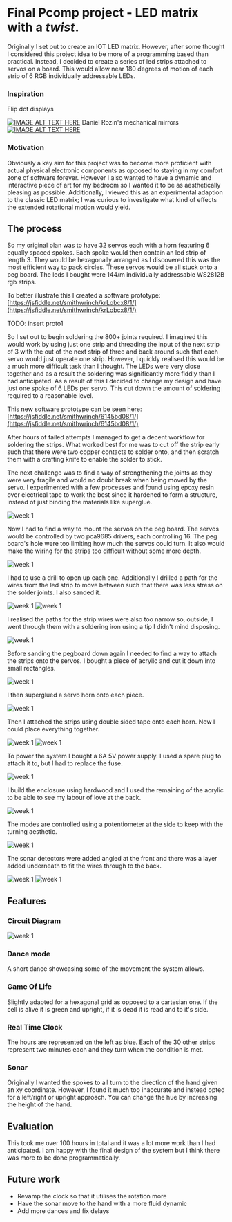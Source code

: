 # Final Pcomp project - LED matrix with a *twist*.

Originally I set out to create an IOT LED matrix. However, after some thought I considered this project idea to be more of a programming based than practical.  Instead, I decided to create a series of led strips attached to servos on a board. This would allow near 180 degrees of motion of each strip of 6 RGB individually addressable LEDs.

### Inspiration

Flip dot displays


[![IMAGE ALT TEXT HERE](https://img.youtube.com/vi/3YPhtsflhf0/0.jpg)](https://www.youtube.com/watch?v=3YPhtsflhf0)
Daniel Rozin's mechanical mirrors
[![IMAGE ALT TEXT HERE](https://img.youtube.com/vi/kV8v2GKC8WA/0.jpg)](https://www.youtube.com/watch?v=kV8v2GKC8WA)


### Motivation
Obviously a key aim for this project was to become more proficient with actual physical electronic components as opposed to staying in my comfort zone of software forever. However I also wanted to have a dynamic and interactive piece of art for my bedroom so I wanted it to be as aesthetically pleasing as possible. Additionally, I viewed this as an experimental adaption to the classic LED matrix; I was curious to investigate what kind of effects the extended rotational motion would yield. 
## The process 

So my original plan was to have 32 servos each with a horn featuring 6 equally spaced spokes. Each spoke would then contain an led strip of length 3. They would be hexagonally arranged as I discovered this was the most efficient way to pack circles. These servos would be all stuck onto a peg board. The leds I bought were 144/m individually addressable WS2812B rgb strips.

To better illustrate this I created a software prototype:  [https://jsfiddle.net/smithwrinch/krLobcx8/1/](https://jsfiddle.net/smithwrinch/krLobcx8/1/)

TODO: insert proto1
<!-- ![week 1](week1/sleepy-ai.png) -->

So I set out to begin soldering the 800+ joints required. I imagined this would work by using just one strip and threading the input of the next strip of 3 with the out of the next strip of three and back around such that each servo would just operate one strip. However, I quickly realised this would be a much more difficult task than I thought. The LEDs were very close together and as a result the soldering was significantly more fiddly than I had anticipated. As a result of this I decided to change my design and have just one spoke of 6 LEDs per servo. This cut down the amount of soldering required to a reasonable level.

This new software prototype can be seen here:
[https://jsfiddle.net/smithwrinch/6145bd08/1/](https://jsfiddle.net/smithwrinch/6145bd08/1/)

After hours of failed attempts I managed to get a decent workflow for soldering the strips. What worked best for me was to cut off the strip early such that there were two copper contacts to solder onto, and then scratch them with a crafting knife to enable the solder to stick.

The next challenge was to find a way of strengthening the joints as they were very fragile and would no doubt break when being moved by the servo. I experimented with a few processes and found using epoxy resin over electrical tape to work the best since it hardened to form a structure, instead of just binding the materials like superglue.

![week 1](week1/epoxy.jpg)

Now I had to find a way to mount the servos on the peg board. The servos would be controlled by two pca9685 drivers, each controlling 16. The peg board's hole were too limiting how much the servos could turn. It also would make the wiring for the strips too difficult without some more depth.

![week 1](week1/drill_servo.jpg)

I had to use a drill to open up each one. Additionally I drilled a path for the wires from the led strip to move between such that there was less stress on the solder joints. I also sanded it.

![week 1](week1/drill.jpg)
![week 1](week1/sanding.jpg)



I realised the paths for the strip wires were also too narrow so, outside, I went through them with a soldering iron using a tip I didn't mind disposing.

![week 1](week1/sanding2.jpg)

Before sanding the pegboard down again I needed to find a way to attach the strips onto the servos. I bought a piece of acrylic and cut it down into small rectangles. 

![week 1](week1/acrylic.jpg)

I then superglued a servo horn onto each piece.

![week 1](week1/horn.jpg)

Then I attached the strips using double sided tape onto each horn. Now I could place everything together.

![week 1](week1/strip_tape.jpg)
![week 1](week1/together.jpg)

To power the system I bought a 6A 5V power supply. I used a spare plug to attach it to, but I had to replace the fuse.

![week 1](week1/power1.jpg)

I build the enclosure using hardwood and I used the remaining of the acrylic to be able to see my labour of love at the back.

![week 1](week1/enclosure1.jpg)

The modes are controlled using a potentiometer at the side to keep with the turning aesthetic.

![week 1](week1/pot.jpg)

The sonar detectors were added angled at the front and there was a layer added underneath to fit the wires through to the back.

![week 1](week1/side.jpg)
![week 1](week1/side2.jpg)

## Features

### Circuit Diagram

![week 1](week1/circuit3.jpg)

### Dance mode
A short dance showcasing some of the movement the system allows.


### Game Of Life
Slightly adapted for a hexagonal grid as opposed to a cartesian one. If the cell is alive it is green and upright, if it is dead it is read and to it's side. 

### Real Time Clock
The hours are represented on the left as blue. Each of the 30 other strips represent two minutes each and they turn when the condition is met.


### Sonar
Originally I wanted the spokes to all turn to the direction of the hand given an xy coordinate. However, I found it much too inaccurate and instead opted for a left/right or upright approach. You can change the hue by increasing the height of the hand.


## Evaluation
This took me over 100 hours in total and it was a lot more work than I had anticipated. I am happy with the final design of the system but I think there was more to be done programmatically. 

## Future work

- Revamp the clock so that it utilises the rotation more
- Have the sonar move to the hand with a more fluid dynamic
- Add more dances and fix delays
